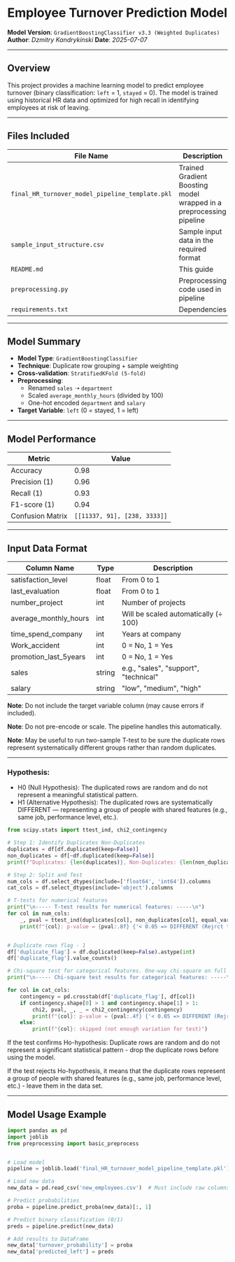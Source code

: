 # Employee Turnover Prediction Model
**Model Version**: `GradientBoostingClassifier v3.3 (Weighted Duplicates)` 
**Author**: _Dzmitry Kandrykinski_ 
**Date**: _2025-07-07_

---

## Overview  
This project provides a machine learning model to predict employee turnover (binary classification: `left` = 1, `stayed` = 0). 
The model is trained using historical HR data and optimized for high recall in identifying employees at risk of leaving.

---

## Files Included

| File Name                                        | Description                                |
|--------------------------------------------------|--------------------------------------------|
| `final_HR_turnover_model_pipeline_template.pkl`  | Trained Gradient Boosting model wrapped in a preprocessing pipeline |
| `sample_input_structure.csv`                     | Sample input data in the required format   |
| `README.md`                                      | This guide                                 |
| `preprocessing.py`                               | Preprocessing code used in pipeline        |
| `requirements.txt`                               | Dependencies                               |

---

## Model Summary

- **Model Type**: `GradientBoostingClassifier`
- **Technique**: Duplicate row grouping + sample weighting
- **Cross-validation**: `StratifiedKFold (5-fold)`
- **Preprocessing**:
  - Renamed `sales` ➝ `department`
  - Scaled `average_monthly_hours` (divided by 100)
  - One-hot encoded `department` and `salary`
- **Target Variable**: `left` (0 = stayed, 1 = left)

---

## Model Performance

| Metric        | Value |
|---------------|-------|
| Accuracy      | 0.98  |
| Precision (1) | 0.96  |
| Recall (1)    | 0.93  |
| F1-score (1)  | 0.94  |
| Confusion Matrix | `[[11337, 91], [238, 3333]]` |

---

## Input Data Format

| Column Name             | Type    | Description                               |
|-------------------------|---------|-------------------------------------------|
| satisfaction_level      | float   | From 0 to 1                               |
| last_evaluation         | float   | From 0 to 1                               |
| number_project          | int     | Number of projects                        |
| average_monthly_hours   | int     | Will be scaled automatically (÷ 100)     |
| time_spend_company      | int     | Years at company                          |
| Work_accident           | int     | 0 = No, 1 = Yes                           |
| promotion_last_5years   | int     | 0 = No, 1 = Yes                           |
| sales                   | string  | e.g., "sales", "support", "technical"     |
| salary                  | string  | "low", "medium", "high"                   |

**Note**: Do not include the target variable column (may cause errors if included).

**Note**: Do not pre-encode or scale. The pipeline handles this automatically.

**Note**: May be useful to run two-sample T-test to be sure the duplicate rows represent
systematically different groups rather than random duplicates. 

---
### Hypothesis:

* H0 (Null Hypothesis): The duplicated rows are random and do not represent a meaningful statistical pattern.
* H1 (Alternative Hypothesis): The duplicated rows are systematically DIFFERENT — representing a group of 
people with shared features (e.g., same job, performance level, etc.).

```python
from scipy.stats import ttest_ind, chi2_contingency

# Step 1: Identify Duplicates Non-Duplicates
duplicates = df[df.duplicated(keep=False)]
non_duplicates = df[~df.duplicated(keep=False)]
print(f"Duplicates: {len(duplicates)}, Non-Duplicates: {len(non_duplicates)}")

# Step 2: Split and Test
num_cols = df.select_dtypes(include=['float64', 'int64']).columns
cat_cols = df.select_dtypes(include='object').columns

# T-tests for numerical features
print("\n----- T-test results for numerical features: -----\n")
for col in num_cols:
    _, pval = ttest_ind(duplicates[col], non_duplicates[col], equal_var=False)
    print(f"{col}: p-value = {pval:.8f} {'< 0.05 => DIFFERENT (Rejrct the H0 hypothesis)' if pval < 0.05 else '=> similar (no significant difference)'}")


# Duplicate rows flag - 1
df['duplicate_flag'] = df.duplicated(keep=False).astype(int)
df['duplicate_flag'].value_counts()

# Chi-square test for categorical features. One-way chi-square on full column
print("\n----- Chi-square test results for categorical features: -----\n")

for col in cat_cols:
    contingency = pd.crosstab(df['duplicate_flag'], df[col])
    if contingency.shape[0] > 1 and contingency.shape[1] > 1:
        chi2, pval, _, _ = chi2_contingency(contingency)
        print(f"{col}: p-value = {pval:.4f} {'< 0.05 => DIFFERENT (Rejrct the H0 hypothesis)' if pval < 0.05 else '=> similar (no significant difference)'}")
    else:
        print(f"{col}: skipped (not enough variation for test)")
```

If the test confirms Ho-hypothesis: Duplicate rows are random and do not represent a 
significant statistical pattern - drop the duplicate rows before using the model.

If the test rejects Ho-hypothesis, it means that the duplicate rows represent a group of people
with shared features (e.g., same job, performance level, etc.) - leave them in the data set.

---

## Model Usage Example

```python
import pandas as pd
import joblib
from preprocessing import basic_preprocess


# Load model
pipeline = joblib.load('final_HR_turnover_model_pipeline_template.pkl')

# Load new data
new_data = pd.read_csv('new_employees.csv')  # Must include raw columns listed above

# Predict probabilities
proba = pipeline.predict_proba(new_data)[:, 1]

# Predict binary classification (0/1)
preds = pipeline.predict(new_data)

# Add results to DataFrame
new_data['turnover_probability'] = proba
new_data['predicted_left'] = preds
```

